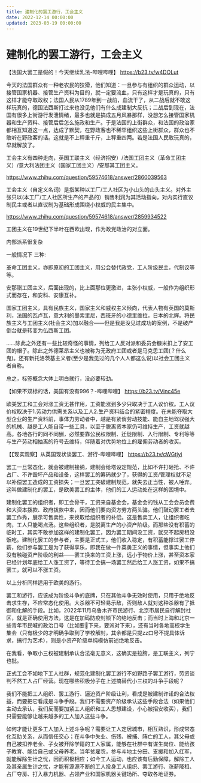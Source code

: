 ```yaml
---
title: 建制化的罢工游行，工会主义
date: 2022-12-14 00:00:00
updated: 2023-03-19 00:00:00
---
```


# 建制化的罢工游行，工会主义

【法国大罢工是假的！今天继续乳法-哔哩哔哩】 https://b23.tv/w4DOLut

今天的法国群众有一种老农民的狡猾，他们知道：一旦参与有组织的群众运动，以接管国家机器、接管生产资料为目的，就一定要流血，只有这样才是玩真的，只有这样才能夺取政权；法国人民从1789年到一战前，血流干了，从二战后就不敢这样玩真的，德国法西斯打过来也没见他们有什么成建制大反抗；二战后到现在，法国有很多上街游行发泄情绪，最多也就是搞成五月风暴那样，没想怎么接管国家机器和生产资料、接管后后怎么施政和生产。于是法国的上街群众，和法国的政治家都相互知道这一点，达成了默契，在野政客也不稀罕组织这些上街群众，群众也不敢听在野政客的话。这就是不上秤重千斤，上秤重四两。若是法国人民敢玩真的，早就解放了。

工会主义有四种走向，英国工联主义（经济招安）/法国工团主义（革命工团主义）/意大利法团主义（国家工团主义）/安那其工团主义。

https://www.zhihu.com/question/59574618/answer/2860039563

工会主义（自定义名词）是指某种以工厂/工人社区为小山头的山头主义。对外主张只以(本工厂/工人社区所生产的产品的）销售利润为其活动指向，对内实行直议制民主或者以直议制为基础形成围绕小权威的民主集中。

https://www.zhihu.com/question/59574618/answer/2859934522

工团主义在19世纪下半叶在西欧出现，作为政党政治的对立面。

内部派系很复杂

一般情况下 三种:

革命工团主义，亦即原初的工团主义，用公会替代政党，工人阶级民主，代制议等等。

安那祺工团主义，后面出现的，比上面那位更激进，主张小权威，一般作为组织形式而存在，和安科、安康互补。

国家工团主义，具有民族主义，国家主义和威权主义倾向，代表人物有英国的莫斯利，法国的瓦卢瓦，意大利的墨索里尼，西班牙的小德里维拉，日本的北辉。将民族主义与工团主义(社会主义)加以融合——但是我是没见过成功的案例，不是破产倒台就是转变为仏西斯工团。

……除此之外还有一些比较奇怪的事情，列给工人反对派和委员会糠米扣上了安工团的帽子。除此之外德莱昂主义也被称为无政府工团或者是马克思工团(？什么鬼)。还有新托洛茨基主义者(至少是我见过的几个人人都这么说)以社会工团主义者自称。

总之，标签概念大体上明白就行，没必要较劲。

【如果不双标的话，美国有没有996？-哔哩哔哩】 https://b23.tv/Vinc45e

欧美罢工和工会对涨工资无甚作用，工资能涨到多少只取决于工人议价权。工人议价权取决于1.劳动力供需关系以及工人2.生产资料结合的紧密程度。在未能夺取大型企业的生产资料前，事体力劳动者中，越是有紧俏劳动技能、能自主地驾驭强大的机械、越是工人能自带一些工具，以至于脱离资本家仍可维持生产，工资就越高。各地各行的同不同酬，必然要靠公民权限制、迁徙限制、入行限制、专利等等与生产劳动相抽离的符号去维持，伴随着对优势地位上的雇佣劳动者的收买。

【【现实观察】从英国现状谈罢工、游行-哔哩哔哩】 https://b23.tv/cWGtjyi

罢工一旦常态化，就会被建制接纳，建制会给塔设定规范，比如不许打砸抢、不许占厂、不许毁坏产品和设备，这样罢工的筹码就少了，获得的工资/管理权就不足以补偿罢工造成的工资损失；一旦罢工突破建制规范，就失去正当性，被人唾弃。这叫做建制化的罢工，是欧美罢工的主体，他们的工人运动处在这样的困境中。

建制化罢工的组织者，即工会骨干，工资来自基金会，基金会的钱从工会会员会费和大资本拨款、政府拨款中来，因而他们要向资方劳方两头骗。他们鼓动罢工者去罢工作秀，展示可售卖性，来换取给组织者的补偿。这是售卖工人，让组织者吃肉，工人只能喝点汤。这些组织者，是脱离生产的小资产阶级。而那些没有积蓄的临时工，其实不敢参加这样的建制化罢工，因为罢工期间没工资，就交不起房租没饭吃。建制化罢工的参与者，主要是正式工，他们收入稳定，有积蓄能撑过罢工停薪，他们参与罢工是为了获得享乐，即我在做一件英勇正义的事情，但事实上他们没有触碰资产阶级的利益——罢工换来的工资上涨，远小于物价上涨，甚至资本家已经计划年底给工人涨工资了，等待工会搞一场罢工然后给工人涨工资，如果不搞罢工，就可以不涨工资。

以上分析同样适用于欧美的游行。

罢工和游行，应该成为阶级斗争的底牌，只在其他斗争无效时使用，只用于绝地反击求生存，不应常态化使用。大杀器不可轻易示敌，否则敌人就对这种杀器有了抵御和化解的手段。比如，2022年11月乌鲁木齐市民游行、北京市居民自行解封社区，就是正确使用方法，这是在加码防疫封锁下的绝地反击；而当时上海和北京一些青年市民喊的政治口号（比如要🐻下来，要派对下来），还有当时各地高校学生集会（只有极少的才明确争取到了学校解封，其余都是只提zz口号不提具体诉求，搞行为艺术），则是小资产阶级单纯模仿前述绝地反击。

在我看，争取小三权被建制承认合法毫无意义，这确实是拉胯，是工联主义，列宁也批。

正式工会不如地下工人社群，规范化建制化罢工游行不如野路子罢工游行，劳资谈判不然工人占厂经营。现在哪些积极分子在上述搞替代小三权的斗争手段呢？

我们不能把工人组织、罢工游行、逼迫资产阶级让利，看成是被建制许诺的合法权益，而要把它看成是斗争手段。我们不需要资产阶级承认这些手段合法（如果他们主动去承认，我们反而要加紧工人组织和工人思想建设，小心被招安收买），我们只需要能够让越来越多的工人加入这些斗争。

如何才能让更多工人加入上述斗争呢？需要让工人定居城市，相互熟识，形成常态化互助关系，从而信任交心；在斗争中失业、伤残、被捕、阵亡的工人，其父母或自己被扣养老金、子女被开除学籍的工人家属，能够在社群中有谋生岗位、能给孩子教育、能给自己或父母养老。当年贫雇农，参与斗地主分田、支援和加入红军，就能解除生计之忧，因而积极相应；如今工人运动，也应该有后勤保障，解除工人及其亲属生计之忧，才能有源源不断的工人投身工人组织、罢工游行、涨薪降租、占厂夺房、打入暴力机器、占领产业和国家机器关键场所、夺取各地证券。
